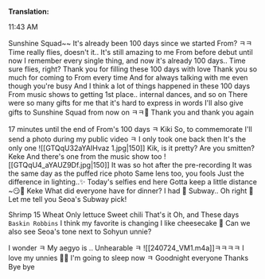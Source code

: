 **Translation:**

11:43 AM

Sunshine Squad~~
It's already been 100 days since we started From? ㅋㅋ
Time really flies, doesn't it..
It's still amazing to me
From before debut until now
I remember every single thing, and now it's already 100 days..
Time sure flies, right?
Thank you for filling these 100 days with love
Thank you so much for coming to From every time
And for always talking with me even though you're busy
And I think a lot of things happened in these 100 days
From music shows to getting 1st place.. internal dances, and so on
There were so many gifts for me that it's hard to express in words
I'll also give gifts to Sunshine Squad from now on ㅋㅋ💓
Thank you and thank you again

17 minutes until the end of From's 100 days ㅋ
Kiki
So, to commemorate
I'll send a photo during my public video ㅋ
I only took one back then
It's the only one
![[GTQqU32aYAIHvaz 1.jpg|150]]
Kik, is it pretty? Are you smitten? Keke
And there's one from the music show too
![[GTQqU4_aYAUZ9Df.jpg|150]]
It was so hot after the pre-recording
It was the same day as the puffed rice photo
Same lens too, you fools
Just the difference in lighting..✨
Today's selfies end here
Gotta keep a little distance ~😏💓
Keke
What did everyone have for dinner?
I had 🚊
Subway..
Oh right
🌊 Let me tell you Seoa's Subway pick!

Shrimp 15
Wheat
Only lettuce
Sweet chili
That's it
Oh, and
These days
`Baskin Robbins`
I think my favorite is changing
I like cheesecake
🚊 Can we also see Seoa's tone next to Sohyun unnie?

I wonder ㅋ
My aegyo is
..
Unhearable ㅋ
![[240724_VM1.m4a]]ㅋㅋㅋㅋ
I love my unnies 💓💓
I'm going to sleep now ㅋ
Goodnight everyone
Thanks
Bye bye